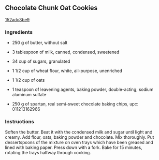 ## Chocolate Chunk Oat Cookies

[152adc3be9](http://www.food.com/recipe/chocolate-chunk-oat-cookies-214621)

### Ingredients

 - 250 g of butter, without salt

 - 3 tablespoon of milk, canned, condensed, sweetened

 - 34 cup of sugars, granulated

 - 1 1/2 cup of wheat flour, white, all-purpose, unenriched

 - 1 1/2 cup of oats

 - 1 teaspoon of leavening agents, baking powder, double-acting, sodium aluminum sulfate

 - 250 g of spartan, real semi-sweet chocolate baking chips, upc: 011213162966

### Instructions

Soften the butter. Beat it with the condensed milk and sugar until light and creamy. Add flour, oats, baking powder and chocolate. Mix thoroughly. Put dessertspoons of the mixture on oven trays which have been greased and lined with baking paper. Press down with a fork. Bake for 15 minutes, rotating the trays halfway through cooking.